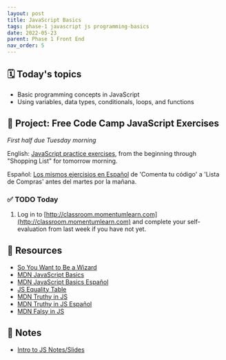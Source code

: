 ```yaml
---
layout: post
title: JavaScript Basics
tags: phase-1 javascript js programming-basics
date: 2022-05-23
parent: Phase 1 Front End
nav_order: 5
---
```


## 🗓️ Today's topics

- Basic programming concepts in JavaScript
- Using variables, data types, conditionals, loops, and functions

## 🎯 Project: Free Code Camp JavaScript Exercises
_First half due Tuesday morning_

English:
[JavaScript practice exercises](https://www.freecodecamp.org/learn/javascript-algorithms-and-data-structures/#basic-javascript), from the beginning through "Shopping List" for tomorrow morning.

Español:
[Los mismos ejercisios en Español](https://www.freecodecamp.org/espanol/learn/javascript-algorithms-and-data-structures/#basic-javascript) de 'Comenta tu código' a 'Lista de Compras' antes del martes por la mañana.

### ✅ TODO Today

1. Log in to [http://classroom.momentumlearn.com](http://classroom.momentumlearn.com) and complete your self-evaluation from last week if you have not yet.

## 🔖 Resources

- [So You Want to Be a Wizard](https://jvns.ca/wizard-zine.pdf)
- [MDN JavaScript Basics](https://developer.mozilla.org/en-US/docs/Learn/Getting_started_with_the_web/JavaScript_basics)
- [MDN JavaScript Basics Español](https://developer.mozilla.org/es/docs/Learn/Getting_started_with_the_web)
- [JS Equality Table](https://dorey.github.io/JavaScript-Equality-Table/)
- [MDN Truthy in JS](https://developer.mozilla.org/en-US/docs/Glossary/Truthy)
- [MDN Truthy in JS Español](https://developer.mozilla.org/es/docs/Glossary/Truthy)
- [MDN Falsy in JS](https://developer.mozilla.org/en-US/docs/Glossary/Falsy)

## 🦉 Notes

- [Intro to JS Notes/Slides](https://github.com/Momentum-Team-13/notes/blob/main/intro-js.md)
